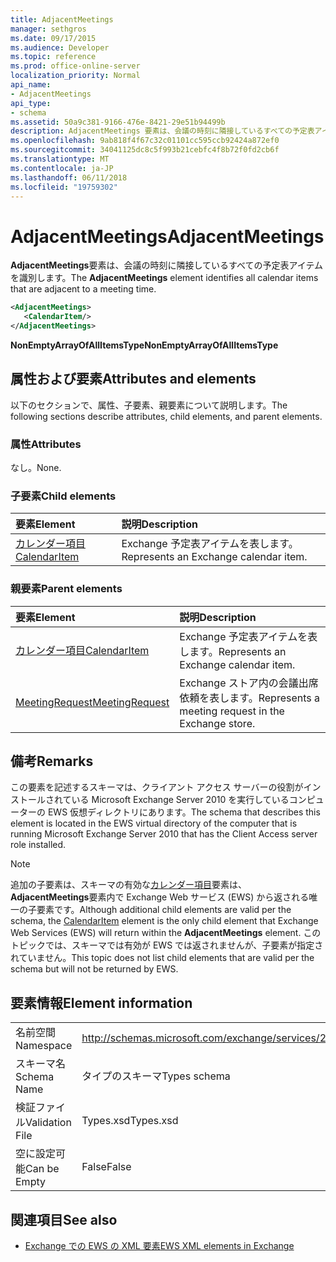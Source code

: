 ```yaml
---
title: AdjacentMeetings
manager: sethgros
ms.date: 09/17/2015
ms.audience: Developer
ms.topic: reference
ms.prod: office-online-server
localization_priority: Normal
api_name:
- AdjacentMeetings
api_type:
- schema
ms.assetid: 50a9c381-9166-476e-8421-29e51b94499b
description: AdjacentMeetings 要素は、会議の時刻に隣接しているすべての予定表アイテムを識別します。
ms.openlocfilehash: 9ab818f4f67c32c01101cc595ccb92424a872ef0
ms.sourcegitcommit: 34041125dc8c5f993b21cebfc4f8b72f0fd2cb6f
ms.translationtype: MT
ms.contentlocale: ja-JP
ms.lasthandoff: 06/11/2018
ms.locfileid: "19759302"
---
```

# <a name="adjacentmeetings"></a><span data-ttu-id="c559b-103">AdjacentMeetings</span><span class="sxs-lookup"><span data-stu-id="c559b-103">AdjacentMeetings</span></span>

<span data-ttu-id="c559b-104">**AdjacentMeetings**要素は、会議の時刻に隣接しているすべての予定表アイテムを識別します。</span><span class="sxs-lookup"><span data-stu-id="c559b-104">The **AdjacentMeetings** element identifies all calendar items that are adjacent to a meeting time.</span></span> 
  
```xml
<AdjacentMeetings>
   <CalendarItem/>
</AdjacentMeetings>
```

 <span data-ttu-id="c559b-105">**NonEmptyArrayOfAllItemsType**</span><span class="sxs-lookup"><span data-stu-id="c559b-105">**NonEmptyArrayOfAllItemsType**</span></span>
## <a name="attributes-and-elements"></a><span data-ttu-id="c559b-106">属性および要素</span><span class="sxs-lookup"><span data-stu-id="c559b-106">Attributes and elements</span></span>

<span data-ttu-id="c559b-107">以下のセクションで、属性、子要素、親要素について説明します。</span><span class="sxs-lookup"><span data-stu-id="c559b-107">The following sections describe attributes, child elements, and parent elements.</span></span>
  
### <a name="attributes"></a><span data-ttu-id="c559b-108">属性</span><span class="sxs-lookup"><span data-stu-id="c559b-108">Attributes</span></span>

<span data-ttu-id="c559b-109">なし。</span><span class="sxs-lookup"><span data-stu-id="c559b-109">None.</span></span>
  
### <a name="child-elements"></a><span data-ttu-id="c559b-110">子要素</span><span class="sxs-lookup"><span data-stu-id="c559b-110">Child elements</span></span>

|<span data-ttu-id="c559b-111">**要素**</span><span class="sxs-lookup"><span data-stu-id="c559b-111">**Element**</span></span>|<span data-ttu-id="c559b-112">**説明**</span><span class="sxs-lookup"><span data-stu-id="c559b-112">**Description**</span></span>|
|:-----|:-----|
|[<span data-ttu-id="c559b-113">カレンダー項目</span><span class="sxs-lookup"><span data-stu-id="c559b-113">CalendarItem</span></span>](calendaritem.md) <br/> |<span data-ttu-id="c559b-114">Exchange 予定表アイテムを表します。</span><span class="sxs-lookup"><span data-stu-id="c559b-114">Represents an Exchange calendar item.</span></span>  <br/> |
   
### <a name="parent-elements"></a><span data-ttu-id="c559b-115">親要素</span><span class="sxs-lookup"><span data-stu-id="c559b-115">Parent elements</span></span>

|<span data-ttu-id="c559b-116">**要素**</span><span class="sxs-lookup"><span data-stu-id="c559b-116">**Element**</span></span>|<span data-ttu-id="c559b-117">**説明**</span><span class="sxs-lookup"><span data-stu-id="c559b-117">**Description**</span></span>|
|:-----|:-----|
|[<span data-ttu-id="c559b-118">カレンダー項目</span><span class="sxs-lookup"><span data-stu-id="c559b-118">CalendarItem</span></span>](calendaritem.md) <br/> |<span data-ttu-id="c559b-119">Exchange 予定表アイテムを表します。</span><span class="sxs-lookup"><span data-stu-id="c559b-119">Represents an Exchange calendar item.</span></span>  <br/> |
|[<span data-ttu-id="c559b-120">MeetingRequest</span><span class="sxs-lookup"><span data-stu-id="c559b-120">MeetingRequest</span></span>](meetingrequest.md) <br/> |<span data-ttu-id="c559b-121">Exchange ストア内の会議出席依頼を表します。</span><span class="sxs-lookup"><span data-stu-id="c559b-121">Represents a meeting request in the Exchange store.</span></span>  <br/> |
   
## <a name="remarks"></a><span data-ttu-id="c559b-122">備考</span><span class="sxs-lookup"><span data-stu-id="c559b-122">Remarks</span></span>

<span data-ttu-id="c559b-123">この要素を記述するスキーマは、クライアント アクセス サーバーの役割がインストールされている Microsoft Exchange Server 2010 を実行しているコンピューターの EWS 仮想ディレクトリにあります。</span><span class="sxs-lookup"><span data-stu-id="c559b-123">The schema that describes this element is located in the EWS virtual directory of the computer that is running Microsoft Exchange Server 2010 that has the Client Access server role installed.</span></span>
  
> [!NOTE]
> <span data-ttu-id="c559b-124">追加の子要素は、スキーマの有効な[カレンダー項目](calendaritem.md)要素は、 **AdjacentMeetings**要素内で Exchange Web サービス (EWS) から返される唯一の子要素です。</span><span class="sxs-lookup"><span data-stu-id="c559b-124">Although additional child elements are valid per the schema, the [CalendarItem](calendaritem.md) element is the only child element that Exchange Web Services (EWS) will return within the **AdjacentMeetings** element.</span></span> <span data-ttu-id="c559b-125">このトピックでは、スキーマでは有効が EWS では返されませんが、子要素が指定されていません。</span><span class="sxs-lookup"><span data-stu-id="c559b-125">This topic does not list child elements that are valid per the schema but will not be returned by EWS.</span></span> 
  
## <a name="element-information"></a><span data-ttu-id="c559b-126">要素情報</span><span class="sxs-lookup"><span data-stu-id="c559b-126">Element information</span></span>

|||
|:-----|:-----|
|<span data-ttu-id="c559b-127">名前空間</span><span class="sxs-lookup"><span data-stu-id="c559b-127">Namespace</span></span>  <br/> |http://schemas.microsoft.com/exchange/services/2006/types  <br/> |
|<span data-ttu-id="c559b-128">スキーマ名</span><span class="sxs-lookup"><span data-stu-id="c559b-128">Schema Name</span></span>  <br/> |<span data-ttu-id="c559b-129">タイプのスキーマ</span><span class="sxs-lookup"><span data-stu-id="c559b-129">Types schema</span></span>  <br/> |
|<span data-ttu-id="c559b-130">検証ファイル</span><span class="sxs-lookup"><span data-stu-id="c559b-130">Validation File</span></span>  <br/> |<span data-ttu-id="c559b-131">Types.xsd</span><span class="sxs-lookup"><span data-stu-id="c559b-131">Types.xsd</span></span>  <br/> |
|<span data-ttu-id="c559b-132">空に設定可能</span><span class="sxs-lookup"><span data-stu-id="c559b-132">Can be Empty</span></span>  <br/> |<span data-ttu-id="c559b-133">False</span><span class="sxs-lookup"><span data-stu-id="c559b-133">False</span></span>  <br/> |
   
## <a name="see-also"></a><span data-ttu-id="c559b-134">関連項目</span><span class="sxs-lookup"><span data-stu-id="c559b-134">See also</span></span>

- [<span data-ttu-id="c559b-135">Exchange での EWS の XML 要素</span><span class="sxs-lookup"><span data-stu-id="c559b-135">EWS XML elements in Exchange</span></span>](ews-xml-elements-in-exchange.md)

